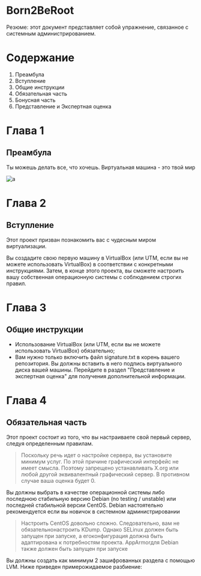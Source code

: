 # Born2BeRoot #

Резюме: этот документ представляет собой упражнение, связанное с системным администрированием.

# Содержание #

1. Преамбула
2. Вступление
3. Общие инструкции
4. Обязательная часть
5. Бонусная часть
6. Представление и Экспертная оценка

# Глава 1 #

## Преамбула ##

Ты можешь делать все, что хочешь. Виртуальная машина - это твой мир

![a](https://drive.google.com/file/d/196c3l3g5nATcx3yKwrwzvvHq8jCnoC_x/view?usp=sharing)

# Глава 2 #

## Вступление ##

Этот проект призван познакомить вас с чудесным миром виртуализации.

Вы создадите свою первую машину в VirtualBox (или UTM, если вы не можете использовать VirtualBox) в соответствии с конкретными инструкциями. Затем, в конце этого проекта, вы сможете настроить вашу собственная операционную системы с соблюдением строгих правил.

# Глава 3 #

## Общие инструкции ##

* Использование VirtualBox (или UTM, если вы не можете использовать VirtualBox) обязательно;
* Вам нужно только включить файл signature.txt в корень вашего репозитория. Вы должны вставить в него подпись виртуального диска вашей машины. Перейдите в раздел "Представление и экспертная оценка" для получения дополнительной информации.

# Глава 4 #

## Обязательная часть ##

Этот проект состоит из того, что вы настраиваете свой первый сервер, следуя определенным правилам.

> Поскольку речь идет о настройке сервера, вы установите минимум услуг. По этой причине графический интерфейс не имеет смысла. Поэтому запрещено устанавливать X.org или любой другой эквивалентный графический сервер. В противном случае ваша оценка будет 0.

Вы должны выбрать в качестве операционной системы либо последнюю стабильную версию Debian (no testing / unstable) или последней стабильной версии CentOS. Debian настоятельно рекомендуется если вы новичок в системном администрировании

> Настроить CentOS довольно сложно. Следовательно, вам не обязательнонастроить KDump. Однако SELinux должен быть запущен при запуске, а егоконфигурация должна быть адаптирована к потребностям проекта. AppArmorдля Debian также должен быть запущен при запуске

Вы должны создать как минимум 2 зашифрованных раздела с помощью LVM. Ниже приведен примерожидаемое разбиение: